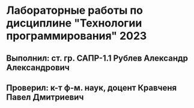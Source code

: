 # Лабораторные работы по дисциплине "Технологии программирования" 2023
## Выполнил: ст. гр. САПР-1.1 Рублев Александр Александрович
## Проверил: к-т ф-м. наук, доцент Кравченя Павел Дмитриевич